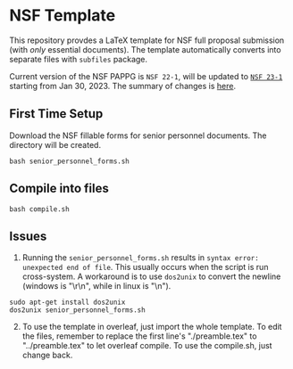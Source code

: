 # NSF Template

This repository provdes a LaTeX template for NSF full proposal submission (with _only_ essential documents). The template automatically converts into separate files with ``subfiles`` package. 

Current version of the NSF PAPPG is ``NSF 22-1``, will be updated to [``NSF 23-1``](https://beta.nsf.gov/policies/pappg/23-1) starting from Jan 30, 2023. The summary of changes is [here](https://beta.nsf.gov/policies/pappg/23-1/summary-changes). 

## First Time Setup
Download the NSF fillable forms for senior personnel documents. The directory will be created. 
```
bash senior_personnel_forms.sh
```

## Compile into files
```
bash compile.sh
```


## Issues
1. Running the ``senior_personnel_forms.sh`` results in ``syntax error: unexpected end of file``. This usually occurs when the script is run cross-system. A workaround is to use ``dos2unix`` to convert the newline (windows is "\r\n", while in linux is "\n").
```
sudo apt-get install dos2unix
dos2unix senior_personnel_forms.sh
```

2. To use the template in overleaf, just import the whole template. To edit the files, remember to replace the first line's "./preamble.tex" to "../preamble.tex" to let overleaf compile. To use the compile.sh, just change back.  
